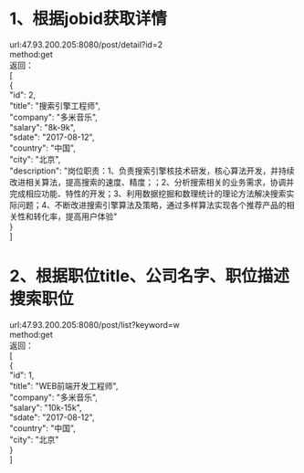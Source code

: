 # 1、根据jobid获取详情
url:47.93.200.205:8080/post/detail?id=2  
method:get  
返回：  
\[  
    {  
        "id": 2,  
        "title": "搜索引擎工程师",  
        "company": "多米音乐",  
        "salary": "8k-9k",  
        "sdate": "2017-08-12",  
        "country": "中国",  
        "city": "北京",  
        "description": "岗位职责：1、负责搜索引擎核技术研发，核心算法开发，并持续改进相关算法，提高搜索的速度、精度；；2、分析搜索相关的业务需求，协调并完成相应功能、特性的开发；3、利用数据挖掘和数理统计的理论方法解决搜索实际问题；4、不断改进搜索引擎算法及策略，通过多样算法实现各个推荐产品的相关性和转化率，提高用户体验"  
    }  
\]  
# 2、根据职位title、公司名字、职位描述搜索职位  
url:47.93.200.205:8080/post/list?keyword=w  
method:get  
返回：  
\[  
    {  
        "id": 1,  
        "title": "WEB前端开发工程师",  
        "company": "多米音乐",  
        "salary": "10k-15k",  
        "sdate": "2017-08-12",  
        "country": "中国",  
        "city": "北京"  
    }  
]  
